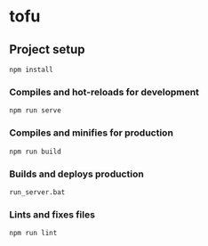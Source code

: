 # tofu

## Project setup
```
npm install
```

### Compiles and hot-reloads for development
```
npm run serve
```

### Compiles and minifies for production
```
npm run build
```

### Builds and deploys production
```
run_server.bat
```

### Lints and fixes files
```
npm run lint
```

